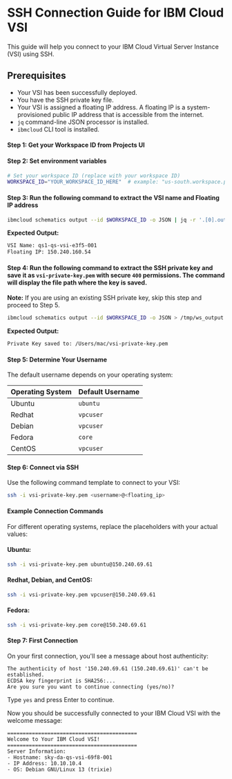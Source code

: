 # SSH Connection Guide for IBM Cloud VSI

This guide will help you connect to your IBM Cloud Virtual Server Instance (VSI) using SSH.

## Prerequisites

- Your VSI has been successfully deployed.
- You have the SSH private key file.
- Your VSI is assigned a floating IP address. A floating IP is a system-provisioned public IP address that is accessible from the internet.
- `jq` command-line JSON processor is installed.
- `ibmcloud` CLI tool is installed.

#### Step 1:  Get your Workspace ID from Projects UI

#### Step 2: Set environment variables

```bash
# Set your workspace ID (replace with your workspace ID)
WORKSPACE_ID="YOUR_WORKSPACE_ID_HERE"  # example: "us-south.workspace.projects-service.8f617fb9"
  ```

#### Step 3: Run the following command to extract the VSI name and Floating IP address

```bash
ibmcloud schematics output --id $WORKSPACE_ID -o JSON | jq -r '.[0].output_values[] | select(.fip_list) | .fip_list.value[0] | "VSI Name: \(.name)\nFloating IP: \(.floating_ip)"'
```

**Expected Output:**
```bash
VSI Name: qs1-qs-vsi-e3f5-001
Floating IP: 150.240.160.54
```

#### Step 4: Run the following command to extract the SSH private key and save it as `vsi-private-key.pem` with secure `400` permissions. The command will display the file path where the key is saved.

**Note:** If you are using an existing SSH private key, skip this step and proceed to Step 5.

```bash
ibmcloud schematics output --id $WORKSPACE_ID -o JSON > /tmp/ws_output.json && KEY_FILE="vsi-private-key.pem" && jq -r '.[0].output_values[] | select(.ssh_private_key) | .ssh_private_key.value' /tmp/ws_output.json > "$KEY_FILE" && chmod 400 "$KEY_FILE" && echo "Private Key saved to: $(pwd)/$KEY_FILE" && rm /tmp/ws_output.json
```

**Expected Output:**
```bash
Private Key saved to: /Users/mac/vsi-private-key.pem
```

#### Step 5: Determine Your Username

The default username depends on your operating system:

| Operating System | Default Username |
|-----------------|------------------|
| Ubuntu | `ubuntu` |
| Redhat | `vpcuser` |
| Debian | `vpcuser` |
| Fedora | `core` |
| CentOS | `vpcuser` |

#### Step 6: Connect via SSH

Use the following command template to connect to your VSI:

```bash
ssh -i vsi-private-key.pem <username>@<floating_ip>
```

#### Example Connection Commands

For different operating systems, replace the placeholders with your actual values:

#### Ubuntu:
```bash
ssh -i vsi-private-key.pem ubuntu@150.240.69.61
```

#### Redhat, Debian, and CentOS:
```bash
ssh -i vsi-private-key.pem vpcuser@150.240.69.61
```

#### Fedora:
```bash
ssh -i vsi-private-key.pem core@150.240.69.61
```

#### Step 7: First Connection

On your first connection, you'll see a message about host authenticity:

```
The authenticity of host '150.240.69.61 (150.240.69.61)' can't be established.
ECDSA key fingerprint is SHA256:...
Are you sure you want to continue connecting (yes/no)?
```

Type `yes` and press Enter to continue.

Now you should be successfully connected to your IBM Cloud VSI with the welcome message:

```
==========================================
Welcome to Your IBM Cloud VSI!
==========================================
Server Information:
- Hostname: sky-da-qs-vsi-69f8-001
- IP Address: 10.10.10.4
- OS: Debian GNU/Linux 13 (trixie)

```
